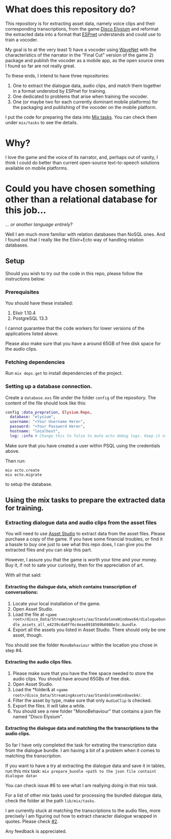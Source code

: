# What does this repository do?

This repository is for extracting asset data, namely voice clips and their corresponding transcriptions, from the game [Disco Elysium](https://zaumstudio.com/#disco-elysium) and reformat the extracted data into a format that [ESPnet](https://github.com/espnet/espnet) understands and could use to train a vocoder.

My goal is to at the very least 1) have a vocoder using [WaveNet](https://arxiv.org/abs/1609.03499) with the characteristics of the narrator in the "Final Cut" version of the game 2) package and publish the vocoder as a mobile app, as the open source ones I found so far are not really great.

To these ends, I intend to have three repositories:
1. One to extract the dialogue data, audio clips, and match them together in a format understod by ESPnet for training.
2. One dedicated to problems that arise when training the vocoder.
3. One (or maybe two for each currently dominant mobile platforms) for the packaging and publishing of the vocoder on the mobile platform.

I put the code for preparing the data into [Mix tasks](https://hexdocs.pm/mix/1.12/Mix.Task.html). You can check them under `mix/tasks` to see the details.

# Why?

I love the game and the voice of its narrator, and, perhaps out of vanity, I think I could do better than current open-source text-to-speech solutions available on mobile platforms.

# Could you have chosen something other than a relational database for this job...
*... or another language entirely*?

Well I am much more familiar with relation databases than NoSQL ones. And I found out that I really like the Elixir+Ecto way of handling relation databases.

## Setup
Should you wish to try out the code in this repo, please follow the instructions below:
### Prerequisites

You should have these installed:

1. Elixir 1.10.4
2. PostgreSQL 13.3

I cannot guarantee that the code workers for lower versions of the applications listed above.

Please also make sure that you have a around 65GB of free disk space for the audio clips.

### Fetching dependencies

Run `mix deps.get` to install dependencies of the project.

### Setting up a database connection.

Create a `database.exs` file under the folder `config` of the repository. The content of the file should look like this:

```elixir
config :data_prepration, Elysium.Repo,
  database: "elysium",
  username: "<Your Username Here>",
  password: "<Your Password Here>",
  hostname: "localhost",
  log: :info # Change this to false to mute ecto debug logs. Keep it otherwise.
```

Make sure that you have created a user within PSQL using the credentials above.

Then run:

```
mix ecto.create
mix ecto.migrate
```

to setup the database.

## Using the mix tasks to prepare the extracted data for training.

### Extracting dialogue data and audio clips from the asset files
You will need to use [Asset Studio](https://github.com/Perfare/AssetStudio/) to extract data from the asset files. Please purchase a copy of the game. If you have some financial troubles, or find it a hassle to buy one just to see what this repo does, I can give you the extracted files and you can skip this part.

However, I assure you that the game is worth your time and your money. Buy it, if not to sate your curiosity, then for the appreciation of art.

With all that said:
#### Extracting the dialogue data, which contains transcription of conversations:
1. Locate your local installation of the game.
2. Open Asset Studio.
3. Load the file at `<game root>/disco_Data/StreamingAssets/aa/StandaloneWindows64/dialoguebundle_assets_all_e4239cda0ff6c4eae0918569b6988e3c.bundle`.
4. Export all the assets you listed in Asset Studio. There should only be one asset, though.

You should see the folder `MonoBehaviour` within the location you chose in step #4.

#### Extracting the audio clips files.
1. Please make sure that you have the free space needed to store the audio clips. You should have around 65GBs of free disk.
2. Open Asset Studio.
3. Load the *folder& at  `<game root>/disco_Data/StreamingAssets/aa/StandaloneWindows64/`.
4. Filter the asset by type, make sure that only `AudioClip` is checked.
5. Export the files. It will take a while.
6. You should see a new folder "MonoBehaviour" that contains a json file named "Disco Elysium".

#### Extracting the dialogue data and matching the the transcriptions to the audio clips.

So far I have only completed the task for extrating the transcription data from the dialogue bundle. I am having a bit of a problem when it comes to matching the transcription.

If you want to have a try at extracting the dialogue data and save it in tables, run this mix task:
`mix prepare_bundle <path to the json file containt dialogue data>`

You can check issue #6 to see what I am reallying doing in that mix task.

For a list of other mix tasks used for processing the bundled dialogue data, check the folder at the path `lib/mix/tasks`.

I am currently stuck at matching the transcriptions to the audio files, more precisely I am figuring out how to extract character dialogue wrapped in quotes. Please check [#2](https://github.com/ngtban/wavenet_de_data_prep/issues/2).

Any feedback is appreciated.
